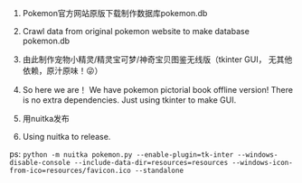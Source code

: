 1. Pokemon官方网站原版下载制作数据库pokemon.db
1. Crawl data from original pokemon website to make database pokemon.db

2. 由此制作宠物小精灵/精灵宝可梦/神奇宝贝图鉴无线版（tkinter GUI， 无其他依赖，原汁原味！😜）
2. So here we are！ We have pokemon pictorial book offline version! There is no extra dependencies. Just using tkinter to make GUI.

3. 用nuitka发布
3. Using nuitka to release.

ps:
`python -m nuitka pokemon.py --enable-plugin=tk-inter --windows-disable-console --include-data-dir=resources=resources --windows-icon-from-ico=resources/favicon.ico --standalone`